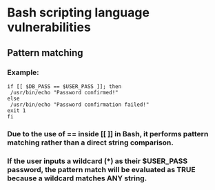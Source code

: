 # Bash scripting language vulnerabilities

## Pattern matching

### Example:

    if [[ $DB_PASS == $USER_PASS ]]; then
     /usr/bin/echo "Password confirmed!"
    else
     /usr/bin/echo "Password confirmation failed!"
    exit 1
    fi

### Due to the use of == inside [[ ]] in Bash, it performs pattern matching rather than a direct string comparison.

### If the user inputs a wildcard (*) as their $USER_PASS password, the pattern match will be evaluated as TRUE because a wildcard matches ANY string.
